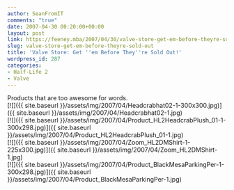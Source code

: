 ```yaml
---
author: SeanFromIT
comments: "true"
date: 2007-04-30 00:20:00+00:00
layout: post
link: https://feeney.mba/2007/04/30/valve-store-get-em-before-theyre-sold-out/
slug: valve-store-get-em-before-theyre-sold-out
title: 'Valve Store: Get ''em Before They''re Sold Out!'
wordpress_id: 287
categories:
- Half-Life 2
- Valve
---
```


Products that are too awesome for words.  
[![]({{ site.baseurl }}/assets/img/2007/04/Headcrabhat02-1-300x300.jpg)]({{ site.baseurl }}/assets/img/2007/04/Headcrabhat02-1.jpg)  
[![]({{ site.baseurl }}/assets/img/2007/04/Product_HL2HeadcrabPlush_01-1-300x298.jpg)]({{ site.baseurl }}/assets/img/2007/04/Product_HL2HeadcrabPlush_01-1.jpg)  
[![]({{ site.baseurl }}/assets/img/2007/04/Zoom_HL2DMShirt-1-225x300.jpg)]({{ site.baseurl }}/assets/img/2007/04/Zoom_HL2DMShirt-1.jpg)  
[![]({{ site.baseurl }}/assets/img/2007/04/Product_BlackMesaParkingPer-1-300x298.jpg)]({{ site.baseurl }}/assets/img/2007/04/Product_BlackMesaParkingPer-1.jpg)
